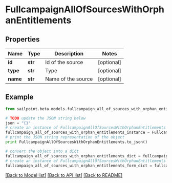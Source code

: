 # FullcampaignAllOfSourcesWithOrphanEntitlements


## Properties
Name | Type | Description | Notes
------------ | ------------- | ------------- | -------------
**id** | **str** | Id of the source | [optional] 
**type** | **str** | Type | [optional] 
**name** | **str** | Name of the source | [optional] 

## Example

```python
from sailpoint.beta.models.fullcampaign_all_of_sources_with_orphan_entitlements import FullcampaignAllOfSourcesWithOrphanEntitlements

# TODO update the JSON string below
json = "{}"
# create an instance of FullcampaignAllOfSourcesWithOrphanEntitlements from a JSON string
fullcampaign_all_of_sources_with_orphan_entitlements_instance = FullcampaignAllOfSourcesWithOrphanEntitlements.from_json(json)
# print the JSON string representation of the object
print FullcampaignAllOfSourcesWithOrphanEntitlements.to_json()

# convert the object into a dict
fullcampaign_all_of_sources_with_orphan_entitlements_dict = fullcampaign_all_of_sources_with_orphan_entitlements_instance.to_dict()
# create an instance of FullcampaignAllOfSourcesWithOrphanEntitlements from a dict
fullcampaign_all_of_sources_with_orphan_entitlements_form_dict = fullcampaign_all_of_sources_with_orphan_entitlements.from_dict(fullcampaign_all_of_sources_with_orphan_entitlements_dict)
```
[[Back to Model list]](../README.md#documentation-for-models) [[Back to API list]](../README.md#documentation-for-api-endpoints) [[Back to README]](../README.md)


